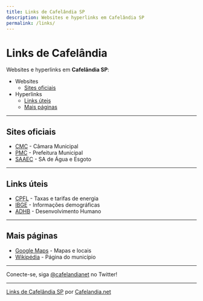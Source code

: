 ```yaml
---
title: Links de Cafelândia SP
description: Websites e hyperlinks em Cafelândia SP
permalink: /links/
---
```


# Links de Cafelândia
Websites e hyperlinks em __Cafelândia SP__:

- Websites
  - [Sites oficiais](#sites-oficiais)
- Hyperlinks
  - [Links úteis](#links-%C3%BAteis)
  - [Mais páginas](#mais-p%C3%A1ginas)

---

## Sites oficiais

-   [CMC](http://www.camaracafelandia.sp.gov.br/) - Câmara Municipal
-   [PMC](http://www.cafelandia.sp.gov.br/) - Prefeitura Municipal
-   [SAAEC](http://www.saaec.sp.gov.br/) - SA de Água e Esgoto

---

## Links úteis

- [CPFL](https://servicosonline.cpfl.com.br/agencia-webapp/#/taxas-tarifas?codMunicipio=3508801) - Taxas e tarifas de energia
- [IBGE](https://cidades.ibge.gov.br/brasil/sp/cafelandia) - Informações demográficas
- [ADHB](http://atlasbrasil.org.br/2013/pt/perfil_m/cafel%C3%A2ndia_sp) - Desenvolvimento Humano

---

## Mais páginas

- [Google Maps](https://www.google.com.br/maps/place/Cafel%C3%A2ndia,+SP,+16500-000/@-21.8063868,-49.6278754,14z/data=!3m1!4b1!4m5!3m4!1s0x94be467589002709:0x54c03e662abc324e!8m2!3d-21.8031143!4d-49.6099581) - Mapas e locais
- [Wikipédia](https://pt.wikipedia.org/wiki/Cafel%C3%A2ndia_(S%C3%A3o_Paulo)) - Página do município

---

Conecte-se, siga <a rel="noopener" target="_blank" href="https://twitter.com/cafelandianet">@cafelandianet</a> no Twitter!

---

[Links de Cafelândia SP](https://www.cafelandia.net/links/) por [Cafelandia.net](https://www.cafelandia.net/)

